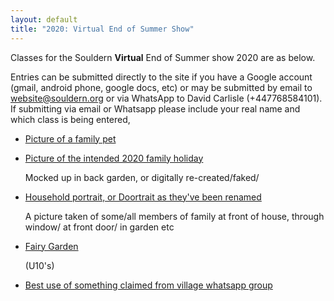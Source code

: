 ```yaml
---
layout: default
title: "2020: Virtual End of Summer Show"
---
```


Classes for the Souldern **Virtual** End of Summer show 2020 are as below.

Entries can be submitted directly to the site if you have a Google
account (gmail, android phone, google docs, etc) or may be submitted
by email to [website@souldern.org](mailto:website@souldern.org) or via
WhatsApp to David Carlisle (+447768584101). If submitting via email or
Whatsapp please include your real name and which class is being entered,


* [Picture of a family pet](https://photos.app.goo.gl/ZAkadkMo2n9UXLhS7)

* [Picture of the intended 2020 family holiday](https://photos.app.goo.gl/QWgBzpQ3RUDbi6L39)

  Mocked up in back garden, or digitally re-created/faked/

* [Household portrait, or Doortrait as they've been renamed](https://photos.app.goo.gl/FHrKctR5iaVKk4cN6)

  A picture taken of some/all members of family at front of house, through window/ at front door/ in garden etc


* [Fairy Garden](https://photos.app.goo.gl/xg5Waqmcwm72TkWp7)

    (U10's)

* [Best use of something claimed from village whatsapp group](https://photos.app.goo.gl/M79Hch9v3ErAHdRB9)
